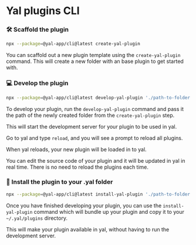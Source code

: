 # Yal plugins CLI

### 🛠️ Scaffold the plugin

```bash
npx --package=@yal-app/cli@latest create-yal-plugin
```

You can scaffold out a new plugin template using the `create-yal-plugin` command. This will create a new folder with an base plugin to get started with.

### 💻 Develop the plugin

```bash
npx --package=@yal-app/cli@latest develop-yal-plugin './path-to-folder'
```

To develop your plugin, run the `develop-yal-plugin` command and pass it the path of the newly created folder from the `create-yal-plugin` step.

This will start the development server for your plugin to be used in yal.

Go to yal and type `reload`, and you will see a prompt to reload all plugins.

When yal reloads, your new plugin will be loaded in to yal.

You can edit the source code of your plugin and it will be updated in yal in real time. There is no need to reload the plugins each time.

### 🚀 Install the plugin to your .yal folder

```bash
npx --package=@yal-app/cli@latest install-yal-plugin './path-to-folder'
```

Once you have finished developing your plugin, you can use the `install-yal-plugin` command which will bundle up your plugin and copy it to your `~/.yal/plugins` directory.

This will make your plugin available in yal, without having to run the development server.
